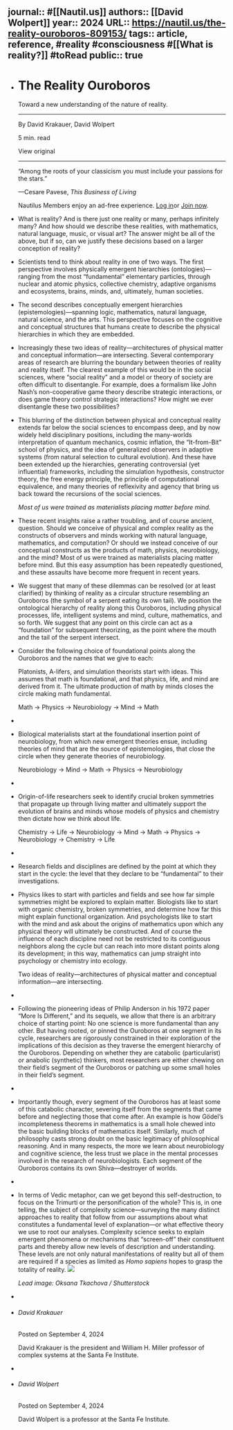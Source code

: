 journal:: #[[Nautil.us]]
authors:: [[David Wolpert]] 
year:: 2024
URL:: https://nautil.us/the-reality-ouroboros-809153/
tags:: article, reference, #reality #consciousness #[[What is reality?]] #toRead 
public:: true
-
- # The Reality Ouroboros
  
  Toward a new understanding of the nature of reality.
  
  ---
  
  By David Krakauer, David Wolpert
  
  5 min. read
  
  View original
  
  ---
  
  “Among the roots of your classicism you must include your passions for the stars.”
  
  —Cesare Pavese, *This Business of Living*
  
  Nautilus Members enjoy an ad-free experience. [Log in](https://nautil.us/concierge-login)or [Join now](https://nautil.us/join).
- What is reality? And is there just one reality or many, perhaps infinitely many? And how should we describe these realities, with mathematics, natural language, music, or visual art? The answer might be all of the above, but if so, can we justify these decisions based on a larger conception of reality?
- Scientists tend to think about reality in one of two ways. The first perspective involves physically emergent hierarchies (ontologies)—ranging from the most “fundamental” elementary particles, through nuclear and atomic physics, collective chemistry, adaptive organisms and ecosystems, brains, minds, and, ultimately, human societies.
- The second describes conceptually emergent hierarchies (epistemologies)—spanning logic, mathematics, natural language, natural science, and the arts. This perspective focuses on the cognitive and conceptual structures that humans create to describe the physical hierarchies in which they are embedded.
- Increasingly these two ideas of reality—architectures of physical matter and conceptual information—are intersecting. Several contemporary areas of research are blurring the boundary between theories of reality and reality itself. The clearest example of this would be in the social sciences, where “social reality” and a model or theory of society are often difficult to disentangle. For example, does a formalism like John Nash’s non-cooperative game theory describe strategic interactions, or does game theory control strategic interactions? How might we ever disentangle these two possibilities?
- This blurring of the distinction between physical and conceptual reality extends far below the social sciences to encompass deep, and by now widely held disciplinary positions, including the many-worlds interpretation of quantum mechanics, cosmic inflation, the “It-from-Bit” school of physics, and the idea of generalized observers in adaptive systems (from natural selection to cultural evolution). And these have been extended up the hierarchies, generating controversial (yet influential) frameworks, including the simulation hypothesis, constructor theory, the free energy principle, the principle of computational equivalence, and many theories of reflexivity and agency that bring us back toward the recursions of the social sciences. 
  
  > 
  
  *Most of us were trained as materialists placing matter before mind.*
- These recent insights raise a rather troubling, and of course ancient, question. Should we conceive of physical and complex reality as the constructs of observers and minds working with natural language, mathematics, and computation? Or should we instead conceive of our conceptual constructs as the products of math, physics, neurobiology, and the mind? Most of us were trained as materialists placing matter before mind. But this easy assumption has been repeatedly questioned, and these assaults have become more frequent in recent years.
- We suggest that many of these dilemmas can be resolved (or at least clarified) by thinking of reality as a circular structure resembling an Ouroboros (the symbol of a serpent eating its own tail). We position the ontological hierarchy of reality along this Ouroboros, including physical processes, life, intelligent systems and mind, culture, mathematics, and so forth. We suggest that any point on this circle can act as a “foundation” for subsequent theorizing, as the point where the mouth and the tail of the serpent intersect.
- Consider the following choice of foundational points along the Ouroboros and the names that we give to each:
  
  Platonists, A-lifers, and simulation theorists start with ideas. This assumes that math is foundational, and that physics, life, and mind are derived from it. The ultimate production of math by minds closes the circle making math fundamental.
  
  Math → Physics → Neurobiology → Mind → Math
-
- Biological materialists start at the foundational insertion point of neurobiology, from which new emergent theories ensue, including theories of mind that are the source of epistemologies, that close the circle when they generate theories of neurobiology. 
  
  Neurobiology → Mind → Math → Physics → Neurobiology
-
- Origin-of-life researchers seek to identify crucial broken symmetries that propagate up through living matter and ultimately support the evolution of brains and minds whose models of physics and chemistry then dictate how we think about life. 
  
  Chemistry → Life → Neurobiology → Mind → Math → Physics → Neurobiology → Chemistry → Life
-
- Research fields and disciplines are defined by the point at which they start in the cycle: the level that they declare to be “fundamental” to their investigations.
- Physics likes to start with particles and fields and see how far simple symmetries might be explored to explain matter. Biologists like to start with organic chemistry, broken symmetries, and determine how far this might explain functional organization. And psychologists like to start with the mind and ask about the origins of mathematics upon which any physical theory will ultimately be constructed. And of course the influence of each discipline need not be restricted to its contiguous neighbors along the cycle but can reach into more distant points along its development; in this way, mathematics can jump straight into psychology or chemistry into ecology. 
  
  > 
  
  Two ideas of reality—architectures of physical matter and conceptual information—are intersecting.
-
- Following the pioneering ideas of Philip Anderson in his 1972 paper “More Is Different,” and its sequels, we allow that there is an arbitrary choice of starting point: No one science is more fundamental than any other. But having rooted, or pinned the Ouroboros at one segment in its cycle, researchers are rigorously constrained in their exploration of the implications of this decision as they traverse the emergent hierarchy of the Ouroboros. Depending on whether they are catabolic (particularist) or anabolic (synthetic) thinkers, most researchers are either chewing on their field’s segment of the Ouroboros or patching up some small holes in their field’s segment.
-
- Importantly though, every segment of the Ouroboros has at least some of this catabolic character, severing itself from the segments that came before and neglecting those that come after. An example is how Gödel’s incompleteness theorems in mathematics is a small hole chewed into the basic building blocks of mathematics itself. Similarly, much of philosophy casts strong doubt on the basic legitimacy of philosophical reasoning. And in many respects, the more we learn about neurobiology and cognitive science, the less trust we place in the mental processes involved in the research of neurobiologists. Each segment of the Ouroboros contains its own Shiva—destroyer of worlds.
-
- In terms of Vedic metaphor, can we get beyond this self-destruction, to focus on the Trimurti or the personification of the whole? This is, in one telling, the subject of complexity science—surveying the many distinct approaches to reality that follow from our assumptions about what constitutes a fundamental level of explanation—or what effective theory we use to root our analyses. Complexity science seeks to explain emergent phenomena or mechanisms that “screen-off” their constituent parts and thereby allow new levels of description and understanding. These levels are not only natural manifestations of reality but all of them are required if a species as limited as *Homo sapiens* hopes to grasp the totality of reality. ![](https://assets.nautil.us/sites/3/nautilus/nautilus-favicon-14.png?fm=png)
  
  *Lead image: Oksana Tkachova / Shutterstock*
-
- ######  David Krakauer
  
  Posted on September 4, 2024
  
  David Krakauer is the president and William H. Miller professor of complex systems at the Santa Fe Institute.
-
- ######  David Wolpert
  
  Posted on September 4, 2024
  
  David Wolpert is a professor at the Santa Fe Institute.